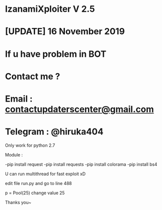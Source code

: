 # IzanamiXploiter V 2.5
# [UPDATE] 16 November 2019
# If u have problem in BOT
# Contact me ?
# Email : contactupdaterscenter@gmail.com
# Telegram : @hiruka404

Only work for python 2.7

Module :

-pip install request
-pip install requests
-pip install colorama
-pip install bs4

U can run multithread for fast exploit xD

edit file run.py and go to line 488

p = Pool(25) change value 25 


Thanks you~

